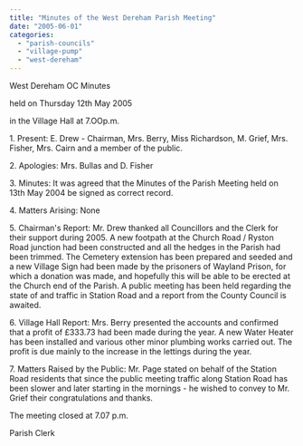 ```yaml
---
title: "Minutes of the West Dereham Parish Meeting"
date: "2005-06-01"
categories: 
  - "parish-councils"
  - "village-pump"
  - "west-dereham"
---
```


West Dereham OC Minutes

held on Thursday 12th May 2005

in the Village Hall at 7.OOp.m.

1\. Present: E. Drew - Chairman, Mrs. Berry, Miss Richardson, M. Grief, Mrs. Fisher, Mrs. Cairn and a member of the public.

2\. Apologies: Mrs. Bullas and D. Fisher

3\. Minutes: It was agreed that the Minutes of the Parish Meeting held on 13th May 2004 be signed as correct record.

4\. Matters Arising: None

5\. Chairman's Report: Mr. Drew thanked all Councillors and the Clerk for their support during 2005. A new footpath at the Church Road / Ryston Road junction had been constructed and all the hedges in the Parish had been trimmed. The Cemetery extension has been prepared and seeded and a new Village Sign had been made by the prisoners of Wayland Prison, for which a donation was made, and hopefully this will be able to be erected at the Church end of the Parish. A public meeting has been held regarding the state of and traffic in Station Road and a report from the County Council is awaited.

6\. Village Hall Report: Mrs. Berry presented the accounts and confirmed that a profit of £333.73 had been made during the year. A new Water Heater has been installed and various other minor plumbing works carried out. The profit is due mainly to the increase in the lettings during the year.

7\. Matters Raised by the Public: Mr. Page stated on behalf of the Station Road residents that since the public meeting traffic along Station Road has been slower and later starting in the mornings - he wished to convey to Mr. Grief their congratulations and thanks.

The meeting closed at 7.07 p.m.

Parish Clerk
